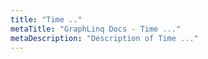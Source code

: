 ```yaml
---
title: "Time .."
metaTitle: "GraphLinq Docs - Time ..."
metaDescription: "Description of Time ..."
---
```

